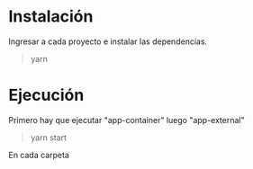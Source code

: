 # Instalación
Ingresar a cada proyecto e instalar las dependencias.

> yarn 

# Ejecución 
Primero hay que ejecutar "app-container" luego "app-external" 

>yarn start

En cada carpeta